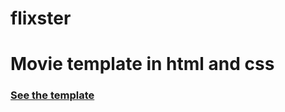 # flixster
# Movie template in html and css

<h3><a href="https://georgeakram-ga.github.io/flixster/" > See the template</a></h3>
